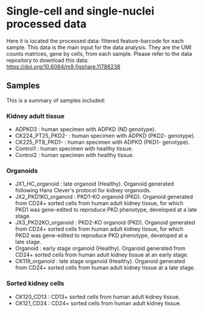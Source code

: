 # Single-cell and single-nuclei processed data

Here it is located the processed data: filtered feature-barcode for each sample.
This data is the main input for the data analysis. They are the UMI counts matrices, gene by cells, from each sample.
Please refer to the data repository to download this data: https://doi.org/10.6084/m9.figshare.11786238

## Samples

This is a summary of samples included:

### Kidney adult tissue

* ADPKD3 : human specimen with ADPKD (ND genotype).
* CK224_PT25_PKD2- : human specimen with ADPKD (PKD2- genotype).
* CK225_PT8_PKD1- : human specimen with ADPKD (PKD1- genotype).
* Control1 : human specimen with healthy tissue.
* Control2 : human specimen with healthy tissue.

### Organoids

* JX1_HC_organoid : late organoid (Healthy). Organoid generated following Hans Clever's protocol for kidney organoids.
* JX2_PKD1KO_organoid : PKD1-KO organoid (PKD). Organoid generated from CD24+ sorted cells from human adult kidney tissue, for which PKD1 was gene-edited to reproduce PKD phenotype, developed at a late stage.
* JX3_PKD2KO_organoid : PKD2-KO organoid (PKD). Organoid generated from CD24+ sorted cells from human adult kidney tissue, for which PKD2 was gene-edited to reproduce PKD phenotype, developed at a late stage.
* Organoid : early stage organoid (Healthy). Organoid generated from CD24+ sorted cells from human adult kidney tissue at an early stage.
* CK119_organoid : late stage organoid (Healthy). Organoid generated from CD24+ sorted cells from human adult kidney tissue at a late stage.

### Sorted kidney cells

* CK120_CD13 : CD13+ sorted cells from human adult kidney tissue.
* CK121_CD24 : CD24+ sorted cells from human adult kidney tissue.
